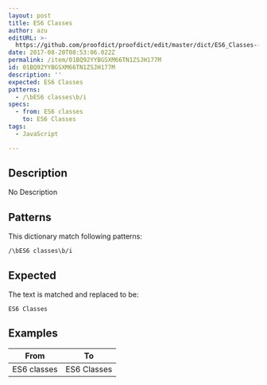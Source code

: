 ```yaml
---
layout: post
title: ES6 Classes
author: azu
editURL: >-
  https://github.com/proofdict/proofdict/edit/master/dict/ES6_Classes--01BQ92YYBGSXM66TN1ZSJH177M.yml
date: 2017-08-20T08:53:06.022Z
permalink: /item/01BQ92YYBGSXM66TN1ZSJH177M
id: 01BQ92YYBGSXM66TN1ZSJH177M
description: ''
expected: ES6 Classes
patterns:
  - /\bES6 classes\b/i
specs:
  - from: ES6 classes
    to: ES6 Classes
tags:
  - JavaScript

---
```


## Description

No Description 

## Patterns

This dictionary match following patterns:

    /\bES6 classes\b/i

## Expected

The text is matched and replaced to be:

    ES6 Classes

## Examples

| From        | To          |
| ----------- | ----------- |
| ES6 classes | ES6 Classes |
